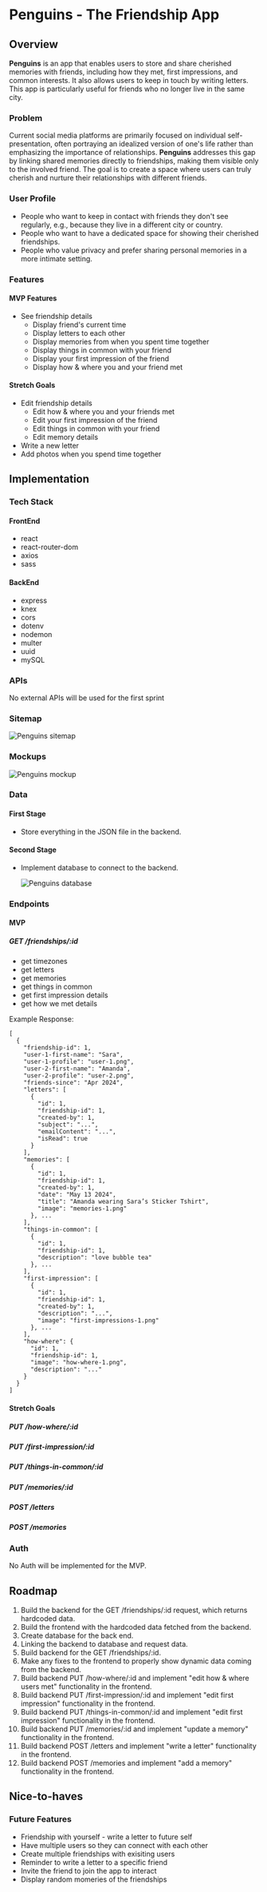 # Penguins - The Friendship App

## Overview

 **Penguins** is an app that enables users to store and share cherished memories with friends, including how they met, first impressions, and common interests. It also allows users to keep in touch by writing letters. This app is particularly useful for friends who no longer live in the same city.

### Problem

Current social media platforms are primarily focused on individual self-presentation, often portraying an idealized version of one's life rather than emphasizing the importance of relationships. **Penguins** addresses this gap by linking shared memories directly to friendships, making them visible only to the involved friend. The goal is to create a space where users can truly cherish and nurture their relationships with different friends.

### User Profile

- People who want to keep in contact with friends they don't see regularly, e.g., because they live in a different city or country.
- People who want to have a dedicated space for showing their cherished friendships.
- People who value privacy and prefer sharing personal memories in a more intimate setting.

### Features

#### MVP Features

- See friendship details
    - Display friend's current time
    - Display letters to each other
    - Display memories from when you spent time together
    - Display things in common with your friend
    - Display your first impression of the friend
    - Display how & where you and your friend met

#### Stretch Goals

- Edit friendship details
    - Edit how & where you and your friends met
    - Edit your first impression of the friend 
    - Edit things in common with your friend
    - Edit memory details
- Write a new letter
- Add photos when you spend time together


## Implementation

### Tech Stack

#### FrontEnd
- react
- react-router-dom
- axios
- sass

#### BackEnd
- express
- knex
- cors
- dotenv
- nodemon
- multer
- uuid
- mySQL

### APIs

No external APIs will be used for the first sprint

### Sitemap

![Penguins sitemap](src/assets/readme/penguins-sitemap.png)

### Mockups

![Penguins mockup](src/assets/readme/penguins-mockup.png)

### Data

#### First Stage

- Store everything in the JSON file in the backend.

#### Second Stage

- Implement database to connect to the backend.

    ![Penguins database](src/assets/readme/penguins-database.png)

### Endpoints

#### MVP
##### GET /friendships/:id
- get timezones
- get letters
- get memories
- get things in common
- get first impression details
- get how we met details

Example Response:
```
[
  {
    "friendship-id": 1,
    "user-1-first-name": "Sara",
    "user-1-profile": "user-1.png",
    "user-2-first-name": "Amanda",
    "user-2-profile": "user-2.png",
    "friends-since": "Apr 2024",
    "letters": [
      {
        "id": 1,
        "friendship-id": 1,
        "created-by": 1,
        "subject": "...",
        "emailContent": "...",
        "isRead": true
      }
    ],
    "memories": [
      {
        "id": 1,
        "friendship-id": 1,
        "created-by": 1,
        "date": "May 13 2024",
        "title": "Amanda wearing Sara’s Sticker Tshirt",
        "image": "memories-1.png"
      }, ...
    ],
    "things-in-common": [
      {
        "id": 1,
        "friendship-id": 1,
        "description": "love bubble tea"
      }, ...
    ],
    "first-impression": [
      {
        "id": 1,
        "friendship-id": 1,
        "created-by": 1,
        "description": "...",
        "image": "first-impressions-1.png"
      }, ...
    ],
    "how-where": {
      "id": 1,
      "friendship-id": 1,
      "image": "how-where-1.png",
      "description": "..."
    }
  }
]
```
#### Stretch Goals

##### PUT /how-where/:id

##### PUT /first-impression/:id

##### PUT /things-in-common/:id

##### PUT /memories/:id

##### POST /letters

##### POST /memories

### Auth

No Auth will be implemented for the MVP.

## Roadmap

1. Build the backend for the GET /friendships/:id request, which returns hardcoded data.
2. Build the frontend with the hardcoded data fetched from the backend.
3. Create database for the back end.
4. Linking the backend to database and request data.
5. Build backend for the GET /friendships/:id. 
6. Make any fixes to the frontend to properly show dynamic data coming from the backend.
7. Build backend PUT /how-where/:id and implement "edit how & where users met" functionality in the frontend.
8. Build backend PUT /first-impression/:id and implement "edit first impression" functionality in the frontend.
9. Build backend PUT /things-in-common/:id and implement "edit first impression" functionality in the frontend.
10. Build backend PUT /memories/:id and implement "update a memory" functionality in the frontend.
11. Build backend POST /letters and implement "write a letter" functionality in the frontend.
12. Build backend POST /memories and implement "add a memory" functionality in the frontend.

## Nice-to-haves

### Future Features
- Friendship with yourself - write a letter to future self
- Have multiple users so they can connect with each other
- Create multiple friendships with exisiting users
- Reminder to write a letter to a specific friend
- Invite the friend to join the app to interact
- Display random momeries of the friendships